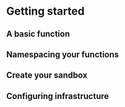 # Getting started

<!-- toc -->

## A basic function


## Namespacing your functions


## Create your sandbox


## Configuring infrastructure
